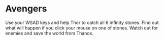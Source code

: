 # Avengers
Use your WSAD keys and help Thor to catch all 6 infinity stones. Find out what will happen if you click your mouse on one of stones. Watch out for enemies and save the world from Thanos.

